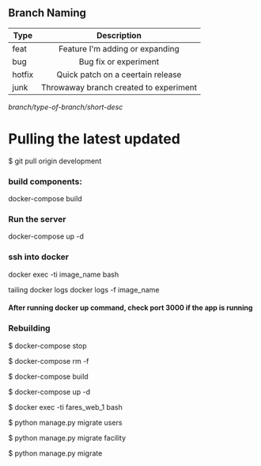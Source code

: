 
## Branch Naming

| Type        | Description           |
| ------------- |:-------------:|
| feat      | Feature I'm adding or expanding |
| bug      | Bug fix or experiment      |
| hotfix | Quick patch on a ceertain release      |
| junk | Throwaway branch created to experiment      |

*branch/type-of-branch/short-desc*

# Pulling the latest updated
$ git pull origin development

### build components:
docker-compose build

### Run the server
docker-compose up -d

### ssh into docker
docker exec -ti image_name bash

tailing docker logs docker logs -f image_name

#### After running docker up command, check port 3000 if the app is running

### Rebuilding
$ docker-compose stop

$ docker-compose rm -f

$ docker-compose build

$ docker-compose up -d

$ docker exec -ti fares_web_1 bash

$ python manage.py migrate users

$ python manage.py migrate facility

$ python manage.py migrate

